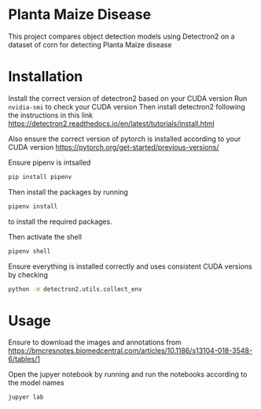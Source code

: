# Planta Maize Disease 
This project compares object detection models using Detectron2 on a dataset of corn for detecting Planta Maize disease

# Installation
Install the correct version of detectron2 based on your CUDA version
Run `nvidia-smi` to check your CUDA version
Then install detectron2 following the instructions in this link
https://detectron2.readthedocs.io/en/latest/tutorials/install.html

Also ensure the correct version of pytorch is installed according to your CUDA version
https://pytorch.org/get-started/previous-versions/

Ensure pipenv is intsalled
```bash
pip install pipenv
```

Then install the packages by running
```bash
pipenv install
```
to install the required packages.

Then activate the shell
```bash
pipenv shell
```

Ensure everything is installed correctly and uses consistent CUDA versions by checking
```bash
python -m detectron2.utils.collect_env
```

# Usage
Ensure to download the images and annotations from
https://bmcresnotes.biomedcentral.com/articles/10.1186/s13104-018-3548-6/tables/1


Open the jupyer notebook by running and run the notebooks according to the model names
```bash
jupyer lab
```

